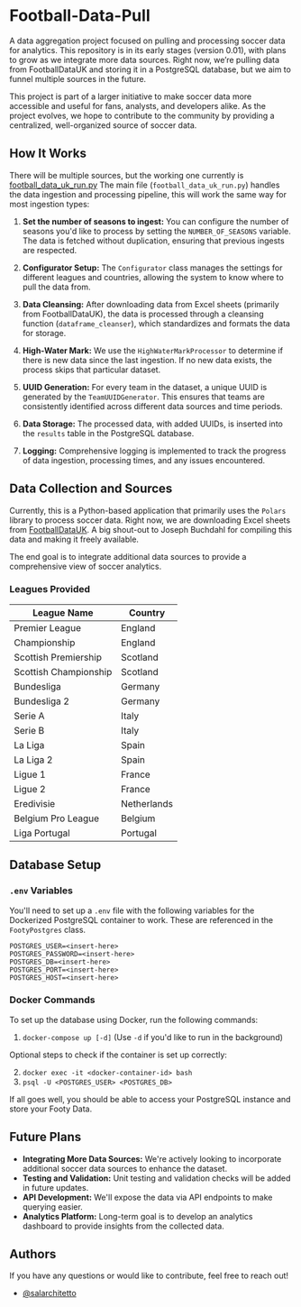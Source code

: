 
# Football-Data-Pull

A data aggregation project focused on pulling and processing soccer data for analytics. This repository is in its early stages (version 0.01), with plans to grow as we integrate more data sources. Right now, we’re pulling data from FootballDataUK and storing it in a PostgreSQL database, but we aim to funnel multiple sources in the future.

This project is part of a larger initiative to make soccer data more accessible and useful for fans, analysts, and developers alike. As the project evolves, we hope to contribute to the community by providing a centralized, well-organized source of soccer data.

## How It Works
There will be multiple sources, but the working one currently is [football_data_uk_run.py](football_data_uk_run.py)
The main file (`football_data_uk_run.py`) handles the data ingestion and processing pipeline,
this will work the same way for most ingestion types:

1. **Set the number of seasons to ingest:** You can configure the number of seasons you'd like to process by setting the `NUMBER_OF_SEASONS` variable. The data is fetched without duplication, ensuring that previous ingests are respected.
   
2. **Configurator Setup:** The `Configurator` class manages the settings for different leagues and countries, allowing the system to know where to pull the data from.
   
3. **Data Cleansing:** After downloading data from Excel sheets (primarily from FootballDataUK), the data is processed through a cleansing function (`dataframe_cleanser`), which standardizes and formats the data for storage.

4. **High-Water Mark:** We use the `HighWaterMarkProcessor` to determine if there is new data since the last ingestion. If no new data exists, the process skips that particular dataset.

5. **UUID Generation:** For every team in the dataset, a unique UUID is generated by the `TeamUUIDGenerator`. This ensures that teams are consistently identified across different data sources and time periods.

6. **Data Storage:** The processed data, with added UUIDs, is inserted into the `results` table in the PostgreSQL database.

7. **Logging:** Comprehensive logging is implemented to track the progress of data ingestion, processing times, and any issues encountered.

## Data Collection and Sources

Currently, this is a Python-based application that primarily uses the `Polars` library to process soccer data. Right now, we are downloading Excel sheets from [FootballDataUK](https://www.football-data.co.uk/). A big shout-out to Joseph Buchdahl for compiling this data and making it freely available.

The end goal is to integrate additional data sources to provide a comprehensive view of soccer analytics.

### Leagues Provided

| League Name           | Country     |
|-----------------------|-------------|
| Premier League        | England     |
| Championship          | England     |
| Scottish Premiership  | Scotland    |
| Scottish Championship | Scotland    |
| Bundesliga            | Germany     |
| Bundesliga 2          | Germany     |
| Serie A               | Italy       |
| Serie B               | Italy       |
| La Liga               | Spain       |
| La Liga 2             | Spain       |
| Ligue 1               | France      |
| Ligue 2               | France      |
| Eredivisie            | Netherlands |
| Belgium Pro League    | Belgium     |
| Liga Portugal         | Portugal    |

## Database Setup

### `.env` Variables
You'll need to set up a `.env` file with the following variables for the Dockerized PostgreSQL container to work. These are referenced in the `FootyPostgres` class.

```
POSTGRES_USER=<insert-here>
POSTGRES_PASSWORD=<insert-here>
POSTGRES_DB=<insert-here>
POSTGRES_PORT=<insert-here>
POSTGRES_HOST=<insert-here>
```

### Docker Commands
To set up the database using Docker, run the following commands:

1. `docker-compose up [-d]` (Use `-d` if you'd like to run in the background)

Optional steps to check if the container is set up correctly:

2. `docker exec -it <docker-container-id> bash`
3. `psql -U <POSTGRES_USER> <POSTGRES_DB>`

If all goes well, you should be able to access your PostgreSQL instance and store your Footy Data.

## Future Plans

- **Integrating More Data Sources:** We're actively looking to incorporate additional soccer data sources to enhance the dataset.
- **Testing and Validation:** Unit testing and validation checks will be added in future updates.
- **API Development:** We'll expose the data via API endpoints to make querying easier.
- **Analytics Platform:** Long-term goal is to develop an analytics dashboard to provide insights from the collected data.

## Authors
If you have any questions or would like to contribute, feel free to reach out!

- [@salarchitetto](https://www.github.com/salarchitetto)
